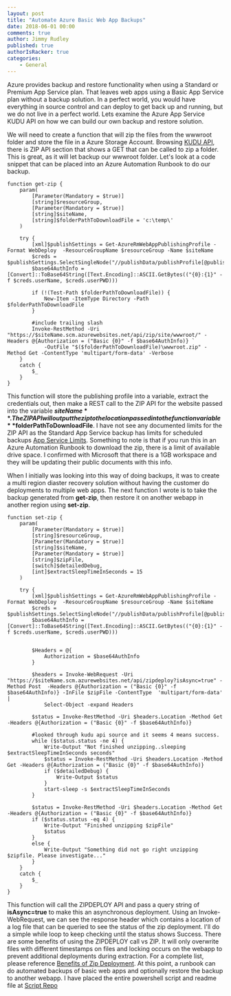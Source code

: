 ```yaml
---
layout: post
title: "Automate Azure Basic Web App Backups"
date: 2018-06-01 00:00
comments: true
author: Jimmy Rudley
published: true
authorIsRacker: true
categories:
    - General
---
```


Azure provides backup and restore functionality when using a Standard or Premium App Service plan. That leaves web apps using a Basic App Service plan without a backup solution. In a perfect world, you would have everything in source control and can deploy to get back up and running, but we do not live in a perfect world. Lets examine the Azure App Service KUDU API on how we can build our own backup  and restore solution.

<!-- more -->

We will need to create a function that will zip the files from the wwwroot folder and store the file in a Azure Storage Account. Browsing [KUDU API](https://github.com/projectkudu/kudu/wiki/REST-API), there is ZIP API section that shows a GET that can be called to zip a folder. This is great, as it will let backup our wwwroot folder. Let's look at a code snippet that can be placed into an Azure Automation Runbook to do our backup.

```
function get-zip {
    param( 
        [Parameter(Mandatory = $true)]
        [string]$resourceGroup,
        [Parameter(Mandatory = $true)]
        [string]$siteName,
        [string]$folderPathToDownloadFile = 'c:\temp\'
    )  
    
    try {
        [xml]$publishSettings = Get-AzureRmWebAppPublishingProfile -Format WebDeploy  -ResourceGroupName $resourceGroup -Name $siteName
        $creds = $publishSettings.SelectSingleNode("//publishData/publishProfile[@publishMethod='MSDeploy']")
        $base64AuthInfo = [Convert]::ToBase64String([Text.Encoding]::ASCII.GetBytes(("{0}:{1}" -f $creds.userName, $creds.userPWD)))

        if (!(Test-Path $folderPathToDownloadFile)) {
            New-Item -ItemType Directory -Path $folderPathToDownloadFile
        }

        #include trailing slash
        Invoke-RestMethod -Uri "https://$siteName.scm.azurewebsites.net/api/zip/site/wwwroot/" -Headers @{Authorization = ("Basic {0}" -f $base64AuthInfo)} `
            -OutFile "$($folderPathToDownloadFile)\wwwroot.zip" -Method Get -ContentType 'multipart/form-data' -Verbose
    }
    catch {
        $_ 
    }
}
```
This function will store the publishing profile into a variable, extract the credentials out, then make a REST call to the ZIP API for the website passed into the variable **$siteName**. The ZIP API will output the zip to the location passed into the function variable **$folderPathToDownloadFile**. I have not see any documented limits for the ZIP API as the Standard App Service backup has limits for scheduled backups [App Service Limits](https://docs.microsoft.com/en-us/azure/azure-subscription-service-limits#app-service-limits). Something to note is that if you run this in an Azure Automation Runbook to download the zip, there is a limit of available drive space. I confirmed with Microsoft that there is a 1GB workspace and they will be updating their public documents with this info.

When I initially was looking into this way of doing backups, it was to create a multi region diaster recovery solution without having the customer do deployments to multiple web apps. The next function I wrote is to take the backup generated from **get-zip**, then restore it on another webapp in another region using **set-zip**.

```
function set-zip {
    param( 
        [Parameter(Mandatory = $true)]
        [string]$resourceGroup,
        [Parameter(Mandatory = $true)]
        [string]$siteName,
        [Parameter(Mandatory = $true)]
        [string]$zipFile,
        [switch]$detailedDebug,
        [int]$extractSleepTimeInSeconds = 15
    ) 

    try {      
        [xml]$publishSettings = Get-AzureRmWebAppPublishingProfile -Format WebDeploy  -ResourceGroupName $resourceGroup -Name $siteName
        $creds = $publishSettings.SelectSingleNode("//publishData/publishProfile[@publishMethod='MSDeploy']")
        $base64AuthInfo = [Convert]::ToBase64String([Text.Encoding]::ASCII.GetBytes(("{0}:{1}" -f $creds.userName, $creds.userPWD)))


        $Headers = @{
            Authorization = $base64AuthInfo
        }
      
        $headers = Invoke-WebRequest -Uri "https://$siteName.scm.azurewebsites.net/api/zipdeploy?isAsync=true" -Method Post  -Headers @{Authorization = ("Basic {0}" -f $base64AuthInfo)} -InFile $zipFile -ContentType  'multipart/form-data'  | 
            Select-Object -expand Headers
       
        $status = Invoke-RestMethod -Uri $headers.Location -Method Get -Headers @{Authorization = ("Basic {0}" -f $base64AuthInfo)}
        
        #looked through kudu api source and it seems 4 means success. 
        while ($status.status -ne 4) {   
            Write-Output "Not finished unzipping..sleeping $extractSleepTimeInSeconds seconds"
            $status = Invoke-RestMethod -Uri $headers.Location -Method Get -Headers @{Authorization = ("Basic {0}" -f $base64AuthInfo)} 
            if ($detailedDebug) {
                Write-Output $status
            }
            start-sleep -s $extractSleepTimeInSeconds
        }           
        
        $status = Invoke-RestMethod -Uri $headers.Location -Method Get -Headers @{Authorization = ("Basic {0}" -f $base64AuthInfo)}
        if ($status.status -eq 4) {
            Write-Output "Finished unzipping $zipFile"
            $status
        }
        else {
            Write-Output "Something did not go right unzipping $zipfile. Please investigate..."
        }
    }
    catch {
        $_
    }
}
```
This function will call the ZIPDEPLOY API and pass a query string of **isAsync=true** to make this an asynchronous deployment. Using an Invoke-WebRequest, we can see the response header which contains a location of a log file that can be queried to see the status of the zip deployment. I'll do a simple while loop to keep checking until the status shows Success. There are some benefits of using the ZIPDEPLOY call vs ZIP. It will only overwrite files with different timestamps on files and locking occurs on the webapp to prevent additional deployments during extraction. For a complete list, please reference [Benefits of Zip Deployment](https://github.com/projectkudu/kudu/wiki/Deploying-from-a-zip-file). At this point, a runbook can do automated backups of basic web apps and optionally restore the backup to another webapp. I have placed the entire powershell script and readme file at [Script Repo](https://github.com/jrudley/basicWebAppBackupRestore)

